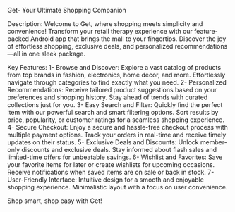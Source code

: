 Get- Your Ultimate Shopping Companion

Description:
Welcome to Get, where shopping meets simplicity and convenience! Transform your retail therapy experience with our feature-packed Android app that brings the mall to your fingertips. Discover the joy of effortless shopping, exclusive deals, and personalized recommendations—all in one sleek package.

Key Features:
1-	Browse and Discover:
Explore a vast catalog of products from top brands in fashion, electronics, home decor, and more. Effortlessly navigate through categories to find exactly what you need.
2-	Personalized Recommendations:
Receive tailored product suggestions based on your preferences and shopping history. Stay ahead of trends with curated collections just for you.
3-	Easy Search and Filter:
Quickly find the perfect item with our powerful search and smart filtering options.
Sort results by price, popularity, or customer ratings for a seamless shopping experience.
4-	Secure Checkout:
Enjoy a secure and hassle-free checkout process with multiple payment options.
Track your orders in real-time and receive timely updates on their status.
5-	Exclusive Deals and Discounts:
Unlock member-only discounts and exclusive deals.
Stay informed about flash sales and limited-time offers for unbeatable savings.
6-	Wishlist and Favorites:
Save your favorite items for later or create wishlists for upcoming occasions.
Receive notifications when saved items are on sale or back in stock.
7-	User-Friendly Interface:
Intuitive design for a smooth and enjoyable shopping experience.
Minimalistic layout with a focus on user convenience.

Shop smart, shop easy with Get!
